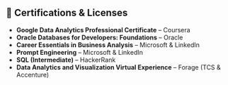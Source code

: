 <h2>📜 Certifications & Licenses</h2>
<ul>
  <li><strong>Google Data Analytics Professional Certificate</strong> – Coursera</li>
  <li><strong>Oracle Databases for Developers: Foundations</strong> – Oracle</li>
  <li><strong>Career Essentials in Business Analysis</strong> – Microsoft & LinkedIn</li>
  <li><strong>Prompt Engineering</strong> – Microsoft & LinkedIn</li>
  <li><strong>SQL (Intermediate)</strong> – HackerRank</li>
  <li><strong>Data Analytics and Visualization Virtual Experience</strong> – Forage (TCS & Accenture)</li>
</ul>
